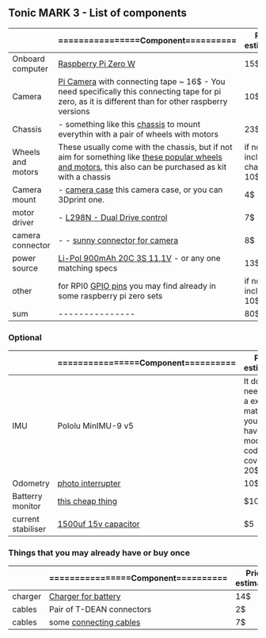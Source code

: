 ## Tonic MARK 3 - List of components


||================Component==========|Price estimation|
|---|---|---|
|Onboard computer|[Raspberry Pi Zero W](https://www.amazon.com/Raspberry-Pi-Zero-Wireless-model/dp/B06XFZC3BX) | 15$
|Camera| [Pi Camera](https://www.amazon.com/kuman-Raspberry-Camera-Module-OV5647/dp/B06XKLLT6G/ref=sr_1_5?ie=UTF8&qid=1544007564&sr=8-5&keywords=pi+camera+zero) with connecting tape ~ 16$ - You need specifically this connecting tape for pi zero, as it is different than for other raspberry versions| 10$
|Chassis|- something like this [chassis](https://www.amazon.com/d/Robotics-Kit/diymore-Chassis-Encoder-Battery-Arduino/B01LWYUQPH/ref=sr_1_fkmr2_3?ie=UTF8&qid=1544653043&sr=8-3-fkmr2&keywords=chassis+Rectangle+2WD) to mount everythin with a pair of wheels with motors| 23$
|Wheels and motors| These usually come with the chassis, but if not aim for something like [these popular wheels and motors](https://www.amazon.com/Stemedu-Gearbox-Motor-200RPM-Arduino/dp/B07L881GXZ/ref=sr_1_6?dchild=1&keywords=robot+wheels&qid=1596713278&sr=8-6), this also can be purchased as kit with a chassis | if not included in chassis 10$
|Camera mount|- [camera case](https://www.amazon.com/components-Latest-Raspberry-Camera-Megapixel/dp/B00IJZJKK4/ref=sr_1_15?ie=UTF8&qid=1544007656&sr=8-15&keywords=pi+camera+case) this camera case, or you can 3Dprint one.| 4$
|motor driver|- [L298N - Dual Drive control](https://www.amazon.com/Qunqi-Controller-Module-Stepper-Arduino/dp/B014KMHSW6/ref=sr_1_1?ie=UTF8&qid=1544008236&sr=8-1&keywords=l298) | 7$ 
| camera connector|-  - [sunny connector for camera](https://www.amazon.com/Arducam-1-0mm-Camera-Raspberry-Version/dp/B076Q595HJ/ref=sr_1_3?dchild=1&keywords=rpi+zero+camera+cable&qid=1596713474&sr=8-3)| 8$
|power source| [Li-Pol 900mAh 20C 3S 11,1V](https://botland.com.pl/akumulatory-li-pol-3s-111v-/8320-pakiet-li-pol-redox-900mah-20c-3s-111v.html) - or any one matching specs| 13$
|other|for RPI0 [GPIO pins](https://www.amazon.com/DIKAVS-Break-Away-2x20-pin-Header-Raspberry/dp/B075VNBD3R/ref=sr_1_4?ie=UTF8&qid=1544008428&sr=8-4&keywords=gpio+raspberry+pi+zero) you may find already in some raspberry pi zero sets| if not included 10$
|sum|---------------| 80$ |

### Optional
||================Component==========|Price estimation|
|---|---|---|
|IMU| Pololu MinIMU-9 v5 | It does not need to be a exact match, but you will have to modify the code to cover it - 20$
|Odometry|[photo interrupter](https://www.amazon.com/Waveshare-Photo-Interrupter-Sensor-Measuring/dp/B01N0FQ21B/ref=sr_1_1?ie=UTF8&qid=1544653159&sr=8-1&keywords=waveshare+photo+interrupter)| 10$
|Batterry monitor|[this cheap thing](https://www.amazon.com/PACK-Battery-Voltage-Checker-Alarm/dp/B00XQ91ECA/ref=sr_1_5?dchild=1&keywords=lipo+battery+monitor&qid=1596716284&sr=8-5)| $10
|current stabiliser|[1500uf 15v capacitor](https://www.amazon.com/PACK-Battery-Voltage-Checker-Alarm/dp/B00XQ91ECA/ref=sr_1_5?dchild=1&keywords=lipo+battery+monitor&qid=1596716284&sr=8-5)| $5

### Things that you may already have or buy once
||================Component==========|Price estimation|
|---|---|---|
|charger|[Charger for battery](https://botland.com.pl/ladowarki-lipol-sieciowe/1240-ladowarka-redox-lipo-z-zasilaczem.html)| 14$
| cables | Pair of T-DEAN connectors| 2$
| cables | some [connecting cables](https://www.amazon.com/Elegoo-EL-CP-004-Multicolored-Breadboard-arduino/dp/B01EV70C78/ref=sr_1_3?ie=UTF8&qid=1544008389&sr=8-3&keywords=gpio+wires)| 7$
